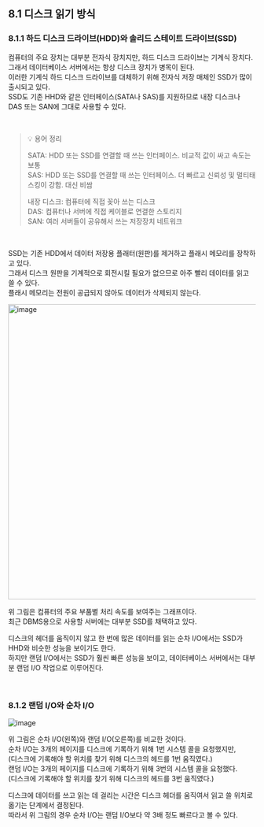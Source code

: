 ## 8.1 디스크 읽기 방식

### 8.1.1 하드 디스크 드라이브(HDD)와 솔리드 스테이트 드라이브(SSD)
컴퓨터의 주요 장치는 대부분 전자식 장치지만, 하드 디스크 드라이브는 기계식 장치다. <br>
그래서 데이터베이스 서버에서는 항상 디스크 장치가 병목이 된다. <br>
이러한 기계식 하드 디스크 드라이브를 대체하기 위해 전자식 저장 매체인 SSD가 많이 출시되고 있다. <br>
SSD도 기존 HHD와 같은 인터페이스(SATA나 SAS)를 지원하므로 내장 디스크나 DAS 또는 SAN에 그대로 사용할 수 있다.

<br>

>💡 용어 정리
>
> SATA: HDD 또는 SSD를 연결할 때 쓰는 인터페이스. 비교적 값이 싸고 속도는 보통 <br>
> SAS: HDD 또는 SSD를 연결할 때 쓰는 인터페이스. 더 빠르고 신뢰성 및 멀티태스킹이 강함. 대신 비쌈 <br>
>
> 내장 디스크: 컴퓨터에 직접 꽂아 쓰는 디스크 <br>
> DAS: 컴퓨터나 서버에 직접 케이블로 연결한 스토리지 <br>
> SAN: 여러 서버들이 공유해서 쓰는 저장장치 네트워크

<br>

SSD는 기존 HDD에서 데이터 저장용 플래터(원판)를 제거하고 플래시 메모리를 장착하고 있다. <br>
그래서 디스크 원판을 기계적으로 회전시킬 필요가 없으므로 아주 빨리 데이터를 읽고 쓸 수 있다. <br>
플래시 메모리는 전원이 공급되지 않아도 데이터가 삭제되지 않는다. <br>

<img width="600" alt="image" src="https://github.com/user-attachments/assets/66e30567-bfd6-4ee8-a8f3-93fbc17b5b16"> <br>

위 그림은 컴퓨터의 주요 부품별 처리 속도를 보여주는 그래프이다. <br>
최근 DBMS용으로 사용할 서버에는 대부분 SSD를 채택하고 있다. 
<br>

디스크의 헤더를 움직이지 않고 한 번에 많은 데이터를 읽는 순차 I/O에서는 SSD가 HHD와 비슷한 성능을 보이기도 한다. <br>
하지만 랜덤 I/O에서는 SSD가 훨씬 빠른 성능을 보이고, 데이터베이스 서버에서는 대부분 랜덤 I/O 작업으로 이루어진다.

<br>

### 8.1.2 랜덤 I/O와 순차 I/O

![image](https://github.com/user-attachments/assets/c6803f7a-e8ce-4621-80f2-18054b68977f)

위 그림은 순차 I/O(왼쪽)와 랜덤 I/O(오른쪽)를 비교한 것이다. <br>
순차 I/O는 3개의 페이지를 디스크에 기록하기 위해 1번 시스템 콜을 요청했지만, <br>
(디스크에 기록해야 할 위치를 찾기 위해 디스크의 헤드를 1번 움직였다.) <br>
랜덤 I/O는 3개의 페이지를 디스크에 기록하기 위해 3번의 시스템 콜을 요청했다. <br>
(디스크에 기록해야 할 위치를 찾기 위해 디스크의 헤드를 3번 움직였다.) 
<br>

디스크에 데이터를 쓰고 읽는 데 걸리는 시간은 디스크 헤더를 움직여서 읽고 쓸 위치로 옮기는 단계에서 결정된다. <br>
따라서 위 그림의 경우 순차 I/O는 랜덤 I/O보다 약 3배 정도 빠르다고 볼 수 있다.
